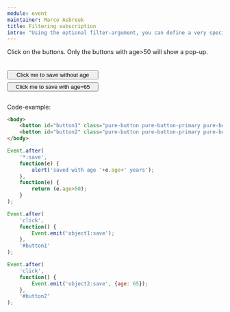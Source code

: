 ```yaml
---
module: event
maintainer: Marco Asbreuk
title: Filtering subscription
intro: "Using the optional filter-argument, you can define a very specific filter for the subscriber. Note that it is more common not to use a specific filter, but do filtering by specifying an emitterName. This example filters by a filterfunction. Note that we need to pass the filterfunction as 4th parameter, not the 3rd."
---
```


<style type="text/css">
    #container {
        margin: 2em 0;
        min-height: 2em;
    }
    #container button {
        margin-top: 0.5em;
        min-width: 16em;
    }
</style>

Click on the buttons. Only the buttons with age>50 will show a pop-up.

<div id="container">
    <button id="button1" class="pure-button pure-button-primary pure-button-bordered">Click me to save without age</button><br>
    <button id="button2" class="pure-button pure-button-primary pure-button-bordered">Click me to save with age=65</button>
</div>

Code-example:

```html
<body>
    <button id="button1" class="pure-button pure-button-primary pure-button-bordered">Click me to save without age</button><br>
    <button id="button2" class="pure-button pure-button-primary pure-button-bordered">Click me to save with age=65</button>
</body>
```

```js
Event.after(
    '*:save',
    function(e) {
        alert('saved with age '+e.age+' years');
    },
    function(e) {
        return (e.age>50);
    }
);

Event.after(
    'click',
    function() {
        Event.emit('object1:save');
    },
    '#button1'
);

Event.after(
    'click',
    function() {
        Event.emit('object2:save', {age: 65});
    },
    '#button2'
);
```

<script src="../../assets/core.js"></script>
<script>
    ITSA = require('core');
    ITSA.ready().then(
        function() {
            ITSA.Event.after(
                '*:save',
                function(e) {
                    alert('saved with age '+e.age+' years');
                },
                null,
                function(e) {
                    return (e.age>50);
                }
            );

            ITSA.Event.after(
                'click',
                function() {
                    ITSA.Event.emit('object1:save');
                },
                '#button1'
            );

            ITSA.Event.after(
                'click',
                function() {
                    ITSA.Event.emit('object2:save', {age: 65});
                },
                '#button2'
            );
        }
    );
</script>




